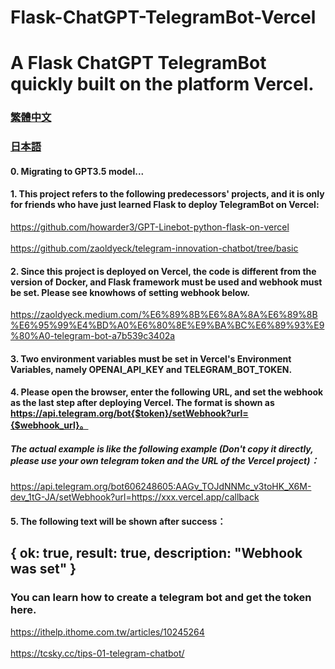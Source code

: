 # Flask-ChatGPT-TelegramBot-Vercel
# A Flask ChatGPT TelegramBot quickly built on the platform Vercel.


### [繁體中文](https://github.com/pyfbsdk59/Flask-ChatGPT-TelegramBot-Vercel/blob/main/README.md)
### [日本語](https://github.com/pyfbsdk59/Flask-ChatGPT-TelegramBot-Vercel/blob/main/README_jp.md)


#### 0. Migrating to GPT3.5 model...



#### 1. This project refers to the following predecessors' projects, and it is only for friends who have just learned Flask to deploy TelegramBot on Vercel:

https://github.com/howarder3/GPT-Linebot-python-flask-on-vercel<br><br>
https://github.com/zaoldyeck/telegram-innovation-chatbot/tree/basic

#### 2. Since this project is deployed on Vercel, the code is different from the version of Docker, and Flask framework must be used and webhook must be set. Please see knowhows of  setting webhook below.

https://zaoldyeck.medium.com/%E6%89%8B%E6%8A%8A%E6%89%8B%E6%95%99%E4%BD%A0%E6%80%8E%E9%BA%BC%E6%89%93%E9%80%A0-telegram-bot-a7b539c3402a

#### 3. Two environment variables must be set in Vercel's Environment Variables, namely OPENAI_API_KEY and TELEGRAM_BOT_TOKEN.

#### 4. Please open the browser, enter the following URL, and set the webhook as the last step after deploying Vercel. The format is shown as https://api.telegram.org/bot{$token}/setWebhook?url={$webhook_url}。

##### The actual example is like the following example (Don't copy it directly, please use your own telegram token and the URL of the Vercel project)：


https://api.telegram.org/bot606248605:AAGv_TOJdNNMc_v3toHK_X6M-dev_1tG-JA/setWebhook?url=https://xxx.vercel.app/callback


#### 5. The following text will be shown after success：

{
  ok: true,
  result: true,
  description: "Webhook was set"
}
------
### You can learn how to create a telegram bot and get the token here. 
https://ithelp.ithome.com.tw/articles/10245264<br><br>
https://tcsky.cc/tips-01-telegram-chatbot/

